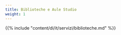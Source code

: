 ```yaml
---
title: Biblioteche e Aule Studio
weight: 1
---
```


{{% include "content/di/it/servizi/biblioteche.md" %}}